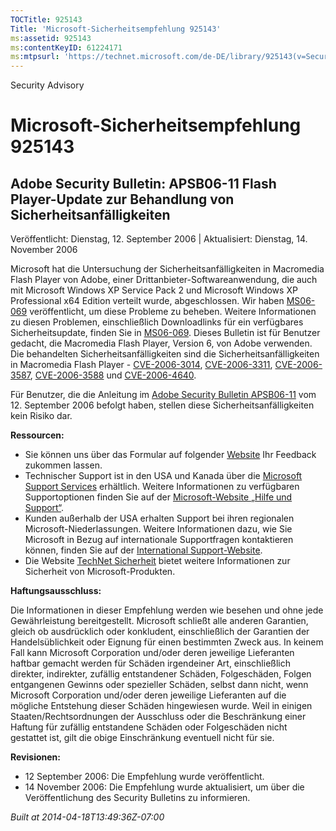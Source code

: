 ```yaml
---
TOCTitle: 925143
Title: 'Microsoft-Sicherheitsempfehlung 925143'
ms:assetid: 925143
ms:contentKeyID: 61224171
ms:mtpsurl: 'https://technet.microsoft.com/de-DE/library/925143(v=Security.10)'
---
```


Security Advisory

Microsoft-Sicherheitsempfehlung 925143
======================================

Adobe Security Bulletin: APSB06-11 Flash Player-Update zur Behandlung von Sicherheitsanfälligkeiten
---------------------------------------------------------------------------------------------------

Veröffentlicht: Dienstag, 12. September 2006 | Aktualisiert: Dienstag, 14. November 2006

Microsoft hat die Untersuchung der Sicherheitsanfälligkeiten in Macromedia Flash Player von Adobe, einer Drittanbieter-Softwareanwendung, die auch mit Microsoft Windows XP Service Pack 2 und Microsoft Windows XP Professional x64 Edition verteilt wurde, abgeschlossen. Wir haben [MS06-069](https://www.microsoft.com/germany/technet/sicherheit/bulletins/ms06-069.mspx) veröffentlicht, um diese Probleme zu beheben. Weitere Informationen zu diesen Problemen, einschließlich Downloadlinks für ein verfügbares Sicherheitsupdate, finden Sie in [MS06-069](https://www.microsoft.com/germany/technet/sicherheit/bulletins/ms06-069.mspx). Dieses Bulletin ist für Benutzer gedacht, die Macromedia Flash Player, Version 6, von Adobe verwenden. Die behandelten Sicherheitsanfälligkeiten sind die Sicherheitsanfälligkeiten in Macromedia Flash Player - [CVE-2006-3014](https://www.cve.mitre.org/cgi-bin/cvename.cgi?name=cve-2006-3014), [CVE-2006-3311](https://www.cve.mitre.org/cgi-bin/cvename.cgi?name=cve-2006-3311), [CVE-2006-3587](https://www.cve.mitre.org/cgi-bin/cvename.cgi?name=cve-2006-3587), [CVE-2006-3588](https://www.cve.mitre.org/cgi-bin/cvename.cgi?name=cve-2006-3588) und [CVE-2006-4640](https://www.cve.mitre.org/cgi-bin/cvename.cgi?name=cve-2006-4640).

Für Benutzer, die die Anleitung im [Adobe Security Bulletin APSB06-11](https://www.adobe.com/go/apsb06-11/) vom 12. September 2006 befolgt haben, stellen diese Sicherheitsanfälligkeiten kein Risiko dar.

**Ressourcen:**

-   Sie können uns über das Formular auf folgender [Website](https://support.microsoft.com/common/survey.aspx?scid=sw;en;1257&showpage=1&ws=technet&sd=tech) Ihr Feedback zukommen lassen.
-   Technischer Support ist in den USA und Kanada über die [Microsoft Support Services](https://go.microsoft.com/fwlink/?linkid=21131) erhältlich. Weitere Informationen zu verfügbaren Supportoptionen finden Sie auf der [Microsoft-Website „Hilfe und Support“](https://support.microsoft.com/).
-   Kunden außerhalb der USA erhalten Support bei ihren regionalen Microsoft-Niederlassungen. Weitere Informationen dazu, wie Sie Microsoft in Bezug auf internationale Supportfragen kontaktieren können, finden Sie auf der [International Support-Website](https://go.microsoft.com/fwlink/?linkid=21155).
-   Die Website [TechNet Sicherheit](https://www.microsoft.com/germany/technet/sicherheit/default.mspx) bietet weitere Informationen zur Sicherheit von Microsoft-Produkten.

**Haftungsausschluss:**

Die Informationen in dieser Empfehlung werden wie besehen und ohne jede Gewährleistung bereitgestellt. Microsoft schließt alle anderen Garantien, gleich ob ausdrücklich oder konkludent, einschließlich der Garantien der Handelsüblichkeit oder Eignung für einen bestimmten Zweck aus. In keinem Fall kann Microsoft Corporation und/oder deren jeweilige Lieferanten haftbar gemacht werden für Schäden irgendeiner Art, einschließlich direkter, indirekter, zufällig entstandener Schäden, Folgeschäden, Folgen entgangenen Gewinns oder spezieller Schäden, selbst dann nicht, wenn Microsoft Corporation und/oder deren jeweilige Lieferanten auf die mögliche Entstehung dieser Schäden hingewiesen wurde. Weil in einigen Staaten/Rechtsordnungen der Ausschluss oder die Beschränkung einer Haftung für zufällig entstandene Schäden oder Folgeschäden nicht gestattet ist, gilt die obige Einschränkung eventuell nicht für sie.

**Revisionen:**

-   12 September 2006: Die Empfehlung wurde veröffentlicht.
-   14 November 2006: Die Empfehlung wurde aktualisiert, um über die Veröffentlichung des Security Bulletins zu informieren.

*Built at 2014-04-18T13:49:36Z-07:00*
